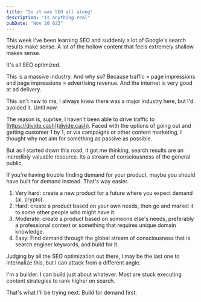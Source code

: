 ```yaml
---
title: "So it was SEO all along"
description: "Is anything real"
pubDate: "Nov 20 023"
---
```


This week I've been learning SEO and suddenly a lot of Google's search results make sense. A lot of the hollow content that feels extremely shallow makes sense.

It's all SEO optimized.

This is a massive industry. And why so? Because traffic = page impressions and page impressions = advertising revenue. And the internet is very good at ad delivery.

This isn't new to me, I always knew there was a major industry here, but I'd avoided it. Until now.

The reason is, suprise, I haven't been able to drive traffic to [https://divide.cash](divide.cash). Faced with the options of going out and getting customer 1 by 1, or via campaigns or other content marketing, I thought why not aim for something as passive as possible.

But as I started down this road, it got me thinking, search results are an incredibly valuable resource. Its a stream of consciousness of the general public.

If you're having trouble finding demand for your product, maybe you should have built for demand instead. That's way easier.

1. Very hard: create a new product for a future where you expect demand (ai, crypto).
2. Hard: create a product based on your own needs, then go and market it to some other people who might have it.
3. Moderate: create a product based on someone else's needs, preferably a professional context or something that requires unique domain knowledge.
4. Easy: Find demand through the global stream of consciousness that is search enginer keywords, and build for it.

Judging by all the SEO optimization out there, I may be the last one to internalize this, but I can attack from a different angle.

I'm a builder. I can build just about whatever. Most are stuck executing content strategies to rank higher on search.

That's what I'll be trying next. Build for demand first.
